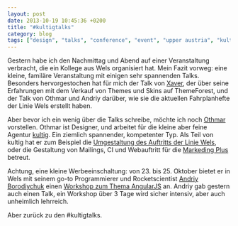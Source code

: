 ```yaml
---
layout: post
date: 2013-10-19 10:45:36 +0200
title: "#kultigtalks"
category: blog
tags: ["design", "talks", "conference", "event", "upper austria", "kultig", "kultigtalks"]
---
```


Gestern habe ich den Nachmittag und Abend auf einer Veranstaltung verbracht, die ein Kollege aus Wels organisiert hat. Mein Fazit vorweg: eine kleine, familäre Veranstaltung mit einigen sehr spannenden Talks. Besonders hervorgestochen hat für mich der Talk von [Xaver](https://twitter.com/revaxarts), der über seine Erfahrungen mit dem Verkauf von Themes und Skins auf ThemeForest, und der Talk von Othmar und Andriy darüber, wie sie die aktuellen Fahrplanhefte der Linie Wels erstellt haben. 

Aber bevor ich ein wenig über die Talks schreibe, möchte ich noch [Othmar](https://twitter.com/fetz) vorstellen. Othmar ist Designer, und arbeitet für die kleine aber feine Agentur [kultig](http://kultig.at/). Ein ziemlich spannender, kompetenter Typ. Als Teil von kultig hat er zum Beispiel die [Umgestaltung des Auftritts der Linie Wels](http://kultig.at/arbeiten/full-service/linie-wels/), oder die Gestaltung von Mailings, CI und Webauftritt für die [Markeding Plus](http://kultig.at/arbeiten/full-service/markeding-plus/) betreut.

Achtung, eine kleine Werbeeinschaltung: von 23. bis 25. Oktober bietet er in Wels mit seinem go-to Programmierer und Rocketscientist [Andriy Borodiychuk](https://twitter.com/borodiychuk) einen [Workshop zum Thema AngularJS](http://workshops.kultig.at/index.php?id=68) an. Andriy gab gestern auch einen Talk, ein Workshop über 3 Tage wird sicher intensiv, aber auch unheimlich lehrreich.

Aber zurück zu den #kultigtalks. 